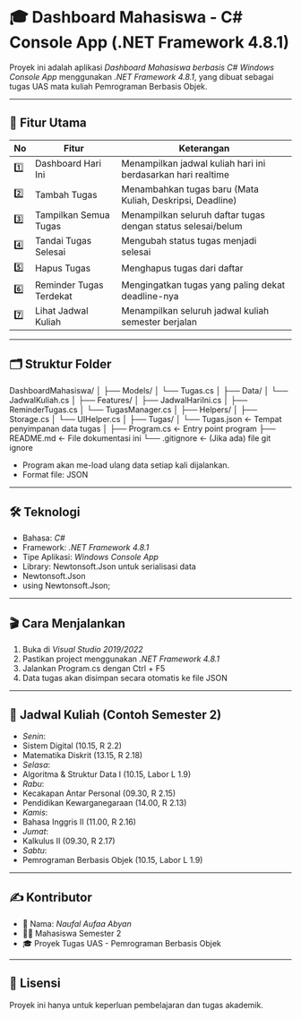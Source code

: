 # 🎓 Dashboard Mahasiswa - C# Console App (.NET Framework 4.8.1)

Proyek ini adalah aplikasi *Dashboard Mahasiswa berbasis C# Windows Console App* menggunakan *.NET Framework 4.8.1*, yang dibuat sebagai tugas UAS mata kuliah Pemrograman Berbasis Objek.

---

## 📌 Fitur Utama

| No | Fitur | Keterangan |
|----|-------|------------|
| 1️⃣ | Dashboard Hari Ini | Menampilkan jadwal kuliah hari ini berdasarkan hari realtime |
| 2️⃣ | Tambah Tugas | Menambahkan tugas baru (Mata Kuliah, Deskripsi, Deadline) |
| 3️⃣ | Tampilkan Semua Tugas | Menampilkan seluruh daftar tugas dengan status selesai/belum |
| 4️⃣ | Tandai Tugas Selesai | Mengubah status tugas menjadi selesai |
| 5️⃣ | Hapus Tugas | Menghapus tugas dari daftar |
| 6️⃣ | Reminder Tugas Terdekat | Mengingatkan tugas yang paling dekat deadline-nya |
| 7️⃣ | Lihat Jadwal Kuliah | Menampilkan seluruh jadwal kuliah semester berjalan |

---

## 🗂 Struktur Folder

DashboardMahasiswa/
│
├── Models/
│   └── Tugas.cs
│
├── Data/
│   └── JadwalKuliah.cs
│
├── Features/
│   ├── JadwalHariIni.cs
│   ├── ReminderTugas.cs
│   └── TugasManager.cs
│
├── Helpers/
│   ├── Storage.cs
│   └── UIHelper.cs
│
├── Tugas/
│   └── Tugas.json         ← Tempat penyimpanan data tugas
│
├── Program.cs             ← Entry point program
├── README.md              ← File dokumentasi ini
└── .gitignore             ← (Jika ada) file git ignore


- Program akan me-load ulang data setiap kali dijalankan.
- Format file: JSON

---

## 🛠 Teknologi

- Bahasa: *C#*
- Framework: *.NET Framework 4.8.1*
- Tipe Aplikasi: *Windows Console App*
- Library: Newtonsoft.Json untuk serialisasi data
- Newtonsoft.Json
- using Newtonsoft.Json;

---

## 🎬 Cara Menjalankan

1. Buka di *Visual Studio 2019/2022*
2. Pastikan project menggunakan *.NET Framework 4.8.1*
3. Jalankan Program.cs dengan Ctrl + F5
4. Data tugas akan disimpan secara otomatis ke file JSON

---

## 📅 Jadwal Kuliah (Contoh Semester 2)

- *Senin*:
- Sistem Digital (10.15, R 2.2)
- Matematika Diskrit (13.15, R 2.18)
- *Selasa*:
- Algoritma & Struktur Data I (10.15, Labor L 1.9)
- *Rabu*:
- Kecakapan Antar Personal (09.30, R 2.15)
- Pendidikan Kewarganegaraan (14.00, R 2.13)
- *Kamis*:
- Bahasa Inggris II (11.00, R 2.16)
- *Jumat*:
- Kalkulus II (09.30, R 2.17)
- *Sabtu*:
- Pemrograman Berbasis Objek (10.15, Labor L 1.9)

---

## ✍ Kontributor

- 👤 Nama: *Naufal Aufaa Abyan*
- 👨‍🎓 Mahasiswa Semester 2
- 🎓 Proyek Tugas UAS - Pemrograman Berbasis Objek

---

## 📜 Lisensi

Proyek ini hanya untuk keperluan pembelajaran dan tugas akademik.